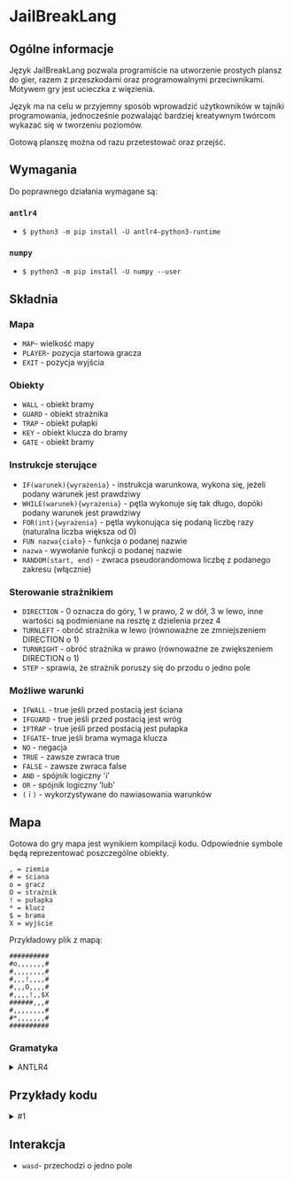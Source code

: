 # JailBreakLang
## Ogólne informacje
Język JailBreakLang pozwala programiście na utworzenie prostych plansz do gier, razem z przeszkodami oraz programowalnymi przeciwnikami. Motywem gry jest ucieczka z więzienia.

Język ma na celu w przyjemny sposób wprowadzić użytkowników w tajniki programowania, jednocześnie pozwalająć bardziej kreatywnym twórcom wykazać się w tworzeniu poziomów.

Gotową planszę można od razu przetestować oraz przejść.

## Wymagania
Do poprawnego działania wymagane są:
### ```antlr4```
* ```$ python3 -m pip install -U antlr4-python3-runtime```
### ```numpy```
* ```$ python3 -m pip install -U numpy --user```


## Składnia

### Mapa
* ``` MAP ```- wielkość mapy
* ``` PLAYER ```- pozycja startowa gracza
* ``` EXIT ``` - pozycja wyjścia

### Obiekty
* ``` WALL ``` - obiekt bramy
* ``` GUARD ``` - obiekt strażnika
* ``` TRAP ``` - obiekt pułapki
* ``` KEY ``` - obiekt klucza do bramy
* ``` GATE ``` - obiekt bramy


### Instrukcje sterujące
* ```IF(warunek){wyrażenia}``` - instrukcja warunkowa, wykona się, jeżeli podany warunek jest prawdziwy
* ```WHILE(warunek){wyrażenia}``` - pętla wykonuje się tak długo, dopóki podany warunek jest prawdziwy
* ```FOR(int){wyrażenia}``` - pętla wykonująca się podaną liczbę razy (naturalna liczba większa od 0)
* ```FUN nazwa{ciało}``` - funkcja o podanej nazwie
* ```nazwa``` - wywołanie funkcji o podanej nazwie
* ```RANDOM(start, end)``` - zwraca pseudorandomowa liczbę z podanego zakresu (włącznie)

### Sterowanie strażnikiem
* ```DIRECTION``` - 0 oznacza do góry, 1 w prawo, 2 w dół, 3 w lewo, inne wartości są podmieniane na resztę z dzielenia przez 4
* ```TURNLEFT``` - obróć strażnika w lewo (równoważne ze zmniejszeniem DIRECTION o 1)
* ```TURNRIGHT``` - obróć strażnika w prawo (równoważne ze zwiększeniem DIRECTION o 1)
* ```STEP``` - sprawia, że strażnik poruszy się do przodu o jedno pole

### Możliwe warunki
* ```IFWALL``` - true jeśli przed postacią jest ściana
* ```IFGUARD``` - true jeśli przed postacią jest wróg
* ```IFTRAP``` -  true jeśli przed postacią jest pułapka
* ```IFGATE```- true jeśli brama wymaga klucza
* ```NO``` - negacja
* ```TRUE``` - zawsze zwraca true
* ```FALSE``` - zawsze zwraca false
* ```AND``` - spójnik logiczny 'i'
* ```OR``` - spójnik logiczny 'lub'
* ```(``` i ```)``` - wykorzystywane do nawiasowania warunków


## Mapa
Gotowa do gry mapa jest wynikiem kompilacji kodu. Odpowiednie symbole będą reprezentować poszczególne obiekty.
```
, = ziemia
# = ściana
o = gracz
O = strażnik
! = pułapka
* = klucz
$ = brama
X = wyjście
 ```
Przykładowy plik z mapą:
```
##########
#o,,,,,,,#
#,,,,,,,,#
#,,,!,,,,#
#,,,O,,,,#
#,,,,!,,$X
######,,,#
#,,,,,,,,#
#*,,,,,,,#
##########
```




### Gramatyka



<details>
<summary>ANTLR4</summary>
</br> 

```g4
grammar JailBreakLang;

start: COMMENT* 'MAP' '=' INT ',' INT
       'PLAYER' '=' INT ',' INT
       'EXIT' '=' INT ',' INT kod*;

kod:  obiekty
    | instrukcje_warunkowe
    | deklaracja_funkcji
    | COMMENT;

obiekty:  'WALL' '=' (INT | ID | RAND) ',' (INT | ID | RAND)
        | 'TRAP' '=' (INT | ID | RAND) ',' (INT | ID | RAND)
        | 'KEY' '=' (INT | ID) ',' (INT | ID)
        | 'GATE' '=' (INT | ID) ',' (INT | ID)
        | 'GUARD' '=' (INT | ID) ',' (INT | ID) ',' INT kod*
        'GUARD' INT '{' kod_straznika* '}';

instrukcje_warunkowe: 'IF' '(' warunek ')' '{' wyrazenia* '}'
                    | 'WHILE' '(' warunek ')' '{' wyrazenia* '}'
                    | 'FOR' '(' ID 'IN' INT ')' '{' wyrazenia* '}'
                    | ID ('(' ID (',' ID)* ')')*;

deklaracja_funkcji: 'FUN' ID ('(' ID (',' ID)* ')')* '{' wyrazenia* '}';

wyrazenia: obiekty
         | instrukcje_warunkowe_2;

instrukcje_warunkowe_2: 'IF' '(' warunek ')' '{' wyrazenia* '}'
            | 'WHILE' '(' warunek ')' '{' wyrazenia* '}'
            | 'FOR' '(' ID 'IN' INT ')' '{' wyrazenia* '}'
            | ID ('(' ID (',' ID)* ')')*;   

kod_straznika: instrukcje_warunkowe_3
             | sterowanie_straznikiem;

instrukcje_warunkowe_3: 'IF' '(' warunek ')' '{' kod_straznika* '}'
            | 'WHILE' '(' warunek ')' '{' kod_straznika* '}'
            | 'FOR' '(' ID 'IN' INT ')' '{' kod_straznika* '}'
            | ID ('(' ID (',' ID)* ')')*;  

sterowanie_straznikiem: 'DIRECTION' '=' (INT | ID)
                      | 'TURNLEFT'
                      | 'TURNRIGHT'
                      | 'STEP';

warunek: 'IFWALL'
        | 'IFDIRECTION' '=' (INT | ID)
        | 'IFGUARD'
        | 'IFTRAP'
        | 'IFGATE'
        | 'NO' warunek
        | 'TRUE'
        | 'FALSE'
        | warunek 'AND' warunek
        | warunek 'OR' warunek
        | '(' warunek ')';

COMMENT: '#' ~[\r\n]* -> skip;
ID: [a-zA-Z][a-zA-Z0-9]*;
RAND: 'RANDOM' '(' INT ',' INT ')';
INT: [1-9][0-9]* | '0';
WS: [ \t\n\r]+ -> skip;
```
</details>



## Przykłady kodu
<details>
<summary>#1</summary>
</br>

```
# na początku określamy wielkość mapy, podając najpierw współrzędną X, a potem Y
MAP=5,5

# następnie dodajemy gracza i wyjście
PLAYER = 1,1
EXIT=9,5

# następnie inne obiekty
WALL = 1,5
WALL = 2,5
WALL = 3,5
WALL = 4,5
WALL = 5,5
WALL = 6,5

# można ułatwić sobie ustawianie dużej ilości obiektów używając pętli

# kod poniżej zrobi ściany dookoła mapy
FOR(i IN 5)
{
    WALL = 0,i
    WALL = 9,i
    WALL = i,0
    WALL = i,9
}

KEY = 2,8

GATE = 8,5

TRAP = 5,5
TRAP = 3,4

# strażnika deklarujemy przez podanie współrzędnej X, potem Y, następnie unikalnego id strażnika
GUARD = 4,4,0

# aby zadeklarować poruszanie się strażnika trzeba najpierw napisać słowo klucz GUARD, następnie id strażnika
GUARD 0 
{
    # wykonaj dwa kroki do przodu, następnie zrób obrót w prawo
    STEP
    STEP
    TURNRIGHT
    
    # jeżeli przed strażnikiem nie ma ściany, a brama została otwarta, zrób dodatkowy krok
    IF(NO IFWALL AND NO IFGATE)
    {
        STEP
    }
    
    # instrukcje te będą automatycznie zapętlane
}
# strażnik będzie się przemieszczał po każdym ruchu gracza

# losowo poruszający się strażnik
GUARD1 
{
    DIRECTION = RANDOM(0, 3)
    IF (NO WALL AND NO GATE)
    {
      STEP
    }
}
```
</details>

## Interakcja
* ``` wasd ```- przechodzi o jedno pole
